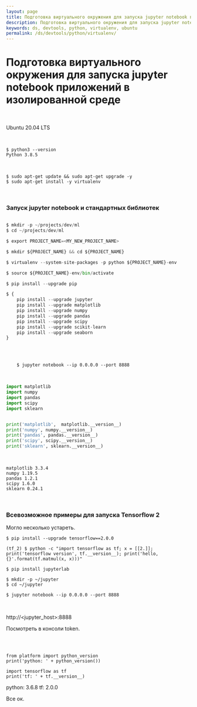 ```yaml
---
layout: page
title: Подготовка виртуального окружения для запуска jupyter notebook приложений в изолированной среде
description: Подготовка виртуального окружения для запуска jupyter notebook приложений в изолированной среде
keywords: ds, devtools, python, virtualenv, ubuntu
permalink: /ds/devtools/python/virtualenv/
---
```


# Подготовка виртуального окружения для запуска jupyter notebook приложений в изолированной среде

<br/>

Ubuntu 20.04 LTS

<br/>

```
$ python3 --version
Python 3.8.5
```

<br/>

```
$ sudo apt-get update && sudo apt-get upgrade -y
$ sudo apt-get install -y virtualenv
```

<br/>

### Запуск jupyter notebook и стандартных библиотек

```python

$ mkdir -p ~/projects/dev/ml
$ cd ~/projects/dev/ml

$ export PROJECT_NAME=<MY_NEW_PROJECT_NAME>

$ mkdir ${PROJECT_NAME} && cd ${PROJECT_NAME}

$ virtualenv --system-site-packages -p python ${PROJECT_NAME}-env

$ source ${PROJECT_NAME}-env/bin/activate

$ pip install --upgrade pip

$ {
    pip install --upgrade jupyter
    pip install --upgrade matplotlib
    pip install --upgrade numpy
    pip install --upgrade pandas
    pip install --upgrade scipy
    pip install --upgrade scikit-learn
    pip install --upgrade seaborn
}

```

<br/>

```

    $ jupyter notebook --ip 0.0.0.0 --port 8888

```

<br/>

```python
import matplotlib
import numpy
import pandas
import scipy
import sklearn


print('matplotlib',  matplotlib.__version__)
print('numpy', numpy.__version__)
print('pandas', pandas.__version__)
print('scipy', scipy.__version__)
print('sklearn', sklearn.__version__)

```

<br/>

```
matplotlib 3.3.4
numpy 1.19.5
pandas 1.2.1
scipy 1.6.0
sklearn 0.24.1
```

<br/>

### Всевозможное примеры для запуска Tensorflow 2

Могло несколько устареть.

<!--
    $ pip install yolk3k
    $ yolk -V tensorflow
-->

    $ pip install --upgrade tensorflow==2.0.0

```
(tf_2) $ python -c "import tensorflow as tf; x = [[2.]]; print('tensorflow version', tf.__version__); print('hello, {}'.format(tf.matmul(x, x)))"
```

    $ pip install jupyterlab

    $ mkdir -p ~/jupyter
    $ cd ~/jupyter

    $ jupyter notebook --ip 0.0.0.0 --port 8888

<br/>

http://<jupyter_host>:8888

Посмотреть в консоли token.

<br/>

```

from platform import python_version
print('python: ' + python_version())

import tensorflow as tf
print('tf: ' + tf.__version__)

```

python: 3.6.8
tf: 2.0.0

Все ок.

<!--

<br/>

**Скорее всего, не следует заменять python на версию по умолчанию 3, т.к. некоторые программы, могут перестать работать правильно (По крайней мере в версиях ubuntu до 20). Но это дело каждого.**

<br/>

С версией 3.8 не заработал jupyter из коробки. Наверное, тоже нужно было установить pexpect.

Советую не downgrad'ить системную версию python. Я попробовал и переустановил ubuntu с 0.

```python
$ sudo apt-get update && sudo apt-get upgrade -y
$ sudo apt-get install -y python3.7

$ sudo apt-get install -y virtualenv

$ ls /usr/bin/python3.7

// Приоритет 1
$ sudo update-alternatives --install /usr/bin/python python /usr/bin/python3.7 1
$ sudo update-alternatives --install /usr/bin/python3 python3 /usr/bin/python3.7 1


// Не нужон он нам ваш python версии 2.
$ update-alternatives --list python
$ update-alternatives --list python3

$ sudo update-alternatives --config python
$ sudo update-alternatives --config python3


Новое окно

$ python --version
Python 3.7.5


$ python3 --version
Python 3.7.5

```

-->

<!--

// Без этого пакета ошибка
// def expect(self, pattern, timeout=-1, searchwindowsize=-1, async=False):
$ pip install --upgrade pexpect

-->
